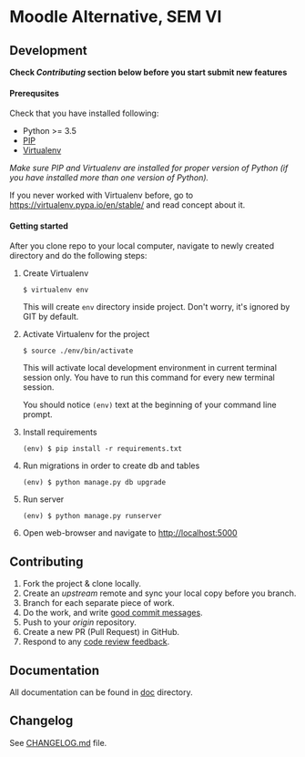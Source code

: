 # Moodle Alternative, SEM VI

## Development

**Check _Contributing_ section below before you start submit new features**

#### Prerequsites

Check that you have installed following:

* Python >= 3.5
* [PIP](https://pypi.python.org/pypi)
* [Virtualenv](https://virtualenv.pypa.io/en/stable/)

_Make sure PIP and Virtualenv are installed for proper version of Python
(if you have installed more than one version of Python)._

If you never worked with Virtualenv before, go to
https://virtualenv.pypa.io/en/stable/ and read concept about it.

#### Getting started

After you clone repo to your local computer, navigate to newly created
directory and do the following steps:

1. Create Virtualenv

   ```
   $ virtualenv env
   ```

   This will create `env` directory inside project. Don't worry,
   it's ignored by GIT by default.

2. Activate Virtualenv for the project

   ```
   $ source ./env/bin/activate
   ```

   This will activate local development environment in current terminal
   session only. You have to run this command for every new terminal session.

   You should notice `(env)` text at the beginning of your command line prompt.

3. Install requirements
   ```
   (env) $ pip install -r requirements.txt
   ```

4. Run migrations in order to create db and tables

   ```
   (env) $ python manage.py db upgrade
   ```

5. Run server

   ```
   (env) $ python manage.py runserver
   ```

6. Open web-browser and navigate to [http://localhost:5000](http://localhost:5000)

## Contributing

1. Fork the project & clone locally.
2. Create an _upstream_ remote and sync your local copy before you branch.
3. Branch for each separate piece of work.
4. Do the work, and write [good commit messages](https://blogs.gnome.org/danni/2011/10/25/a-guide-to-writing-git-commit-messages/).
5. Push to your _origin_ repository.
6. Create a new PR (Pull Request) in GitHub.
7. Respond to any [code review feedback](https://lornajane.net/posts/2015/code-reviews-before-you-even-run-the-code).

## Documentation

All documentation can be found in [doc](doc/README.md) directory.

## Changelog

See [CHANGELOG.md](CHANGELOG.md) file.
